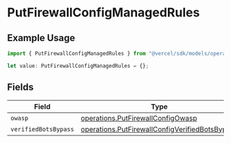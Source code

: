 # PutFirewallConfigManagedRules

## Example Usage

```typescript
import { PutFirewallConfigManagedRules } from "@vercel/sdk/models/operations/putfirewallconfig.js";

let value: PutFirewallConfigManagedRules = {};
```

## Fields

| Field                                                                                                            | Type                                                                                                             | Required                                                                                                         | Description                                                                                                      |
| ---------------------------------------------------------------------------------------------------------------- | ---------------------------------------------------------------------------------------------------------------- | ---------------------------------------------------------------------------------------------------------------- | ---------------------------------------------------------------------------------------------------------------- |
| `owasp`                                                                                                          | [operations.PutFirewallConfigOwasp](../../models/operations/putfirewallconfigowasp.md)                           | :heavy_minus_sign:                                                                                               | N/A                                                                                                              |
| `verifiedBotsBypass`                                                                                             | [operations.PutFirewallConfigVerifiedBotsBypass](../../models/operations/putfirewallconfigverifiedbotsbypass.md) | :heavy_minus_sign:                                                                                               | N/A                                                                                                              |